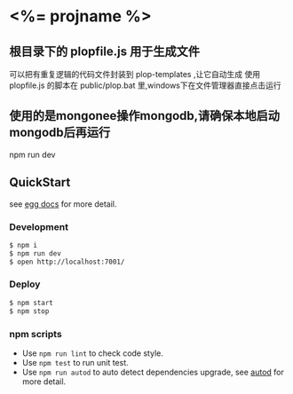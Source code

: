 # <%= projname %> 

## 根目录下的 plopfile.js 用于生成文件

可以把有重复逻辑的代码文件封装到 plop-templates ,让它自动生成
使用 plopfile.js 的脚本在 public/plop.bat 里,windows下在文件管理器直接点击运行

## 使用的是mongonee操作mongodb,请确保本地启动mongodb后再运行

npm run dev


## QuickStart

<!-- add docs here for user -->

see [egg docs][egg] for more detail.

### Development

```bash
$ npm i
$ npm run dev
$ open http://localhost:7001/
```

### Deploy

```bash
$ npm start
$ npm stop
```

### npm scripts

- Use `npm run lint` to check code style.
- Use `npm test` to run unit test.
- Use `npm run autod` to auto detect dependencies upgrade, see [autod](https://www.npmjs.com/package/autod) for more detail.


[egg]: https://eggjs.org
